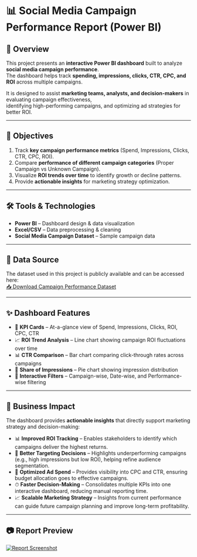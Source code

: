 # 📊 Social Media Campaign Performance Report (Power BI)

## 📌 Overview
This project presents an **interactive Power BI dashboard** built to analyze **social media campaign performance**.  
The dashboard helps track **spending, impressions, clicks, CTR, CPC, and ROI** across multiple campaigns.  

It is designed to assist **marketing teams, analysts, and decision-makers** in evaluating campaign effectiveness,  
identifying high-performing campaigns, and optimizing ad strategies for better ROI.

---

## 🎯 Objectives
1. Track **key campaign performance metrics** (Spend, Impressions, Clicks, CTR, CPC, ROI).  
2. Compare **performance of different campaign categories** (Proper Campaign vs Unknown Campaign).  
3. Visualize **ROI trends over time** to identify growth or decline patterns.  
4. Provide **actionable insights** for marketing strategy optimization.  

---

## 🛠 Tools & Technologies
- **Power BI** – Dashboard design & data visualization  
- **Excel/CSV** – Data preprocessing & cleaning  
- **Social Media Campaign Dataset** – Sample campaign data  

---

## 🔗 Data Source
The dataset used in this project is publicly available and can be accessed here:  
[📥 Download Campaign Performance Dataset](https://www.kaggle.com/datasets/madislemsalu/facebook-ad-campaign)

---

## ✨ Dashboard Features
- 📌 **KPI Cards** – At-a-glance view of Spend, Impressions, Clicks, ROI, CPC, CTR  
- 📈 **ROI Trend Analysis** – Line chart showing campaign ROI fluctuations over time  
- 📊 **CTR Comparison** – Bar chart comparing click-through rates across campaigns  
- 🥧 **Share of Impressions** – Pie chart showing impression distribution  
- 🔎 **Interactive Filters** – Campaign-wise, Date-wise, and Performance-wise filtering  

---

## 💼 Business Impact
The dashboard provides **actionable insights** that directly support marketing strategy and decision-making:

- 📊 **Improved ROI Tracking** – Enables stakeholders to identify which campaigns deliver the highest returns.  
- 🎯 **Better Targeting Decisions** – Highlights underperforming campaigns (e.g., high impressions but low ROI), helping refine audience segmentation.  
- 💸 **Optimized Ad Spend** – Provides visibility into CPC and CTR, ensuring budget allocation goes to effective campaigns.  
- ⏱ **Faster Decision-Making** – Consolidates multiple KPIs into one interactive dashboard, reducing manual reporting time.  
- 📈 **Scalable Marketing Strategy** – Insights from current performance can guide future campaign planning and improve long-term profitability.  

---

## 📷 Report Preview
[![Report Screenshot](Dashboard_Screenshot.png)](YOUR_LINK_HERE)
